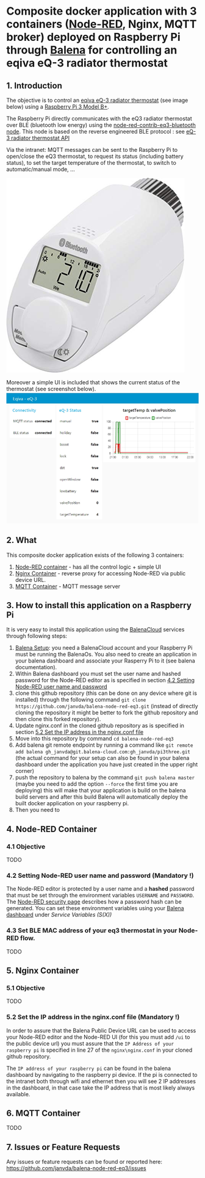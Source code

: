 # Composite docker application with 3 containers ([Node-RED](https://nodered.org/), Nginx, MQTT broker) deployed on Raspberry Pi through [Balena](https://www.balena.io) for controlling an eqiva eQ-3 radiator thermostat 
## 1. Introduction
The objective is to control an [eqiva eQ-3 radiator thermostat](https://www.eq-3.com/products/eqiva/bluetooth-smart-radiator-thermostat.html) (see image below) using a [Raspberry Pi 3 Model B+](https://www.raspberrypi.org/products/raspberry-pi-3-model-b-plus/).

The Raspberry Pi directly communicates with the eQ3 radiator thermostat over BLE (bluetooth low energy) using the [node-red-contrib-eq3-bluetooth node](https://github.com/alikh31/node-red-contrib-eq3-bluetooth).  This node is based on the reverse engineered BLE protocol : see [eQ-3 radiator thermostat API](https://github.com/Heckie75/eQ-3-radiator-thermostat/blob/master/eq-3-radiator-thermostat-api.md)

Via the intranet: MQTT messages can be sent to the Raspberry Pi to open/close the eQ3 thermostat, to request its status (including battery status), to set the target temperature of the thermostat, to switch to automatic/manual mode, ...

![eqiva eQ-3 bluetooth](./eqiva_eQ-3.jpg)

Moreover a simple UI is included that shows the current status of the thermostat (see screenshot below).
![simple UI to get current status](./eq3_nodered_dashboard_01.jpg)

## 2. What
This composite docker application exists of the following 3 containers:
1. [Node-RED container](#4-node-red-container) - has all the control logic + simple UI
2. [Nginx Container](#5-nginx-container) - reverse proxy for accessing Node-RED via public device URL.
3. [MQTT Container](#6-mqtt-container) - MQTT message server
## 3. How to install this application on a Raspberry Pi
It is very easy to install this application using the [BalenaCloud](https://www.balena.io/) services through following steps:
1. [Balena Setup](https://www.balena.io/): you need a BalenaCloud account and your Raspberry Pi must be running the BalenaOs.  You also need to create an application in your balena dashboard and associate your Rasperry Pi to it (see balena documentation).
2. Within Balena dashboard you must set the user name and hashed password for the Node-RED editor as is specified in section [4.2 Setting Node-RED user name and password](#42-setting-node-red-user-name-and-password-mandatory-)
3. clone this github repository (this can be done on any device where git is installed) through the following command `git clone https://github.com/janvda/balena-node-red-eq3.git` (instead of directly cloning the repository it might be better to fork the github repository and then clone this forked repository).
4. Update nginx.conf in the cloned github repository as is specified in section [5.2 Set the IP address in the nginx.conf file](#52-set-the-ip-address-in-the-nginxconf-file-mandatory-)
5. Move into this repository by command `cd balena-node-red-eq3`
6. Add balena git remote endpoint by running a command like `git remote add balena gh_janvda@git.balena-cloud.com:gh_janvda/pi3three.git` (the actual command for your setup can also be found in your balena dashboard under the application you have just created in the upper right corner)
7. push the repository to balena by the command `git push balena master` (maybe you need to add the option `--force` the first time you are deploying) this will make that your application is build on the balena build servers and after this build Balena will automatically deploy the built docker application on your raspberry pi.
8. Then you need to 

## 4. Node-RED Container
### 4.1 Objective
TODO
### 4.2 Setting Node-RED user name and password (Mandatory !)
The Node-RED editor is protected by a user name and a **hashed** password that must be set through the environment variables `USERNAME` and  `PASSWORD`. The [Node-RED security page](https://nodered.org/docs/security) describes how a password hash can be generated.  You can set these environment variables using your [Balena dashboard](https://dashboard.balena-cloud.com) under
 *Service Variables (S(X))*
### 4.3 Set BLE MAC address of your eq3 thermostat in your Node-RED flow.
TODO
## 5. Nginx Container
### 5.1 Objective
TODO
### 5.2 Set the IP address in the nginx.conf file (Mandatory !)
In order to assure that the Balena Public Device URL can be used to access your Node-RED editor and the Node-RED UI (for this you must add `/ui` to the public device url) you must assure that the `IP Address of your raspberry pi` is specified in line 27 of the `nginx\nginx.conf` in your cloned github repository.

The `IP address of your raspberry pi` can be found in the balena dashboard by navigating to the raspberry pi device.
If the pi is connected to the intranet both through wifi and ethernet then you will see 2 IP addresses in the dashboard, in that case take the IP address that is most likely always available.

## 6. MQTT Container
TODO
## 7. Issues or Feature Requests
Any issues or feature requests can be found or reported here: https://github.com/janvda/balena-node-red-eq3/issues
